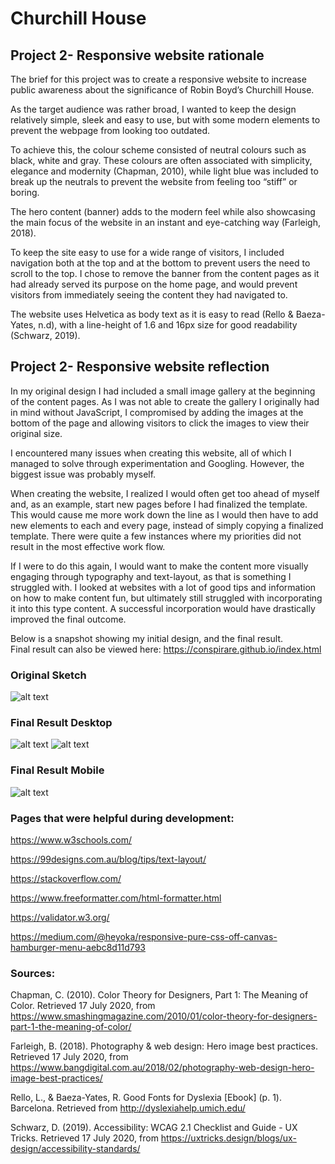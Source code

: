 
 
# Churchill House 

## Project 2- Responsive website rationale 
 
The brief for this project was to create a responsive website to increase public awareness about the significance of Robin Boyd’s Churchill House. 

As the target audience was rather broad, I wanted to keep the design relatively simple, sleek and easy to use, but with some modern elements to prevent the webpage from looking too outdated.  

To achieve this, the colour scheme consisted of neutral colours such as black, white and gray. These colours are often associated with simplicity, elegance and modernity (Chapman, 2010), while light blue was included to break up the neutrals to prevent the website from feeling too “stiff” or boring. 

The hero content (banner) adds to the modern feel while also showcasing the main focus of the website in an instant and eye-catching way (Farleigh, 2018). 

To keep the site easy to use for a wide range of visitors, I included navigation both at the top and at the bottom to prevent users the need to scroll to the top. I chose to remove the banner from the content pages as it had already served its purpose on the home page, and would prevent visitors from immediately seeing the content they had navigated to. 

The website uses Helvetica as body text as it is easy to read (Rello & Baeza-Yates, n.d), with a line-height of 1.6 and 16px size for good readability (Schwarz, 2019).  


## Project 2- Responsive website reflection 

In my original design I had included a small image gallery at the beginning of the content pages. As I was not able to create the gallery I originally had in mind without JavaScript, I compromised by adding the images at the bottom of the page and allowing visitors to click the images to view their original size.  
 
I encountered many issues when creating this website, all of which I managed to solve through experimentation and Googling. However, the biggest issue was probably myself. 
 
When creating the website, I realized I would often get too ahead of myself and, as an example, start new pages before I had finalized the template. This would cause me more work down the line as I would then have to add new elements to each and every page, instead of simply copying a finalized template. There were quite a few instances where my priorities did not result in the most effective work flow.  
 
If I were to do this again, I would want to make the content more visually engaging through typography and text-layout, as that is something I struggled with. I looked at websites with a lot of good tips and information on how to make content fun, but ultimately still struggled with incorporating it into this type content. A successful incorporation would have drastically improved the final outcome.  

Below is a snapshot showing my initial design, and the final result.  
Final result can also be viewed here: https://conspirare.github.io/index.html

### Original Sketch
![alt text](https://github.com/Conspirare/conspirare.github.io/raw/master/assets/images/rationale/original_sketch.PNG "Original Sketch")

### Final Result Desktop 
![alt text](https://github.com/Conspirare/conspirare.github.io/raw/master/assets/images/rationale/homepage.jpg "Home Page Final")
![alt text](https://github.com/Conspirare/conspirare.github.io/raw/master/assets/images/rationale/content.png "Content Page Final")

### Final Result Mobile
![alt text](https://github.com/Conspirare/conspirare.github.io/raw/master/assets/images/rationale/final_mobile.PNG "Mobile View Final")

### **Pages that were helpful during development:**

https://www.w3schools.com/ 

https://99designs.com.au/blog/tips/text-layout/ 

https://stackoverflow.com/ 

https://www.freeformatter.com/html-formatter.html 

https://validator.w3.org/ 

https://medium.com/@heyoka/responsive-pure-css-off-canvas-hamburger-menu-aebc8d11d793  

 

 

### **Sources:**

Chapman, C. (2010). Color Theory for Designers, Part 1: The Meaning of Color. Retrieved 17 July 2020, from https://www.smashingmagazine.com/2010/01/color-theory-for-designers-part-1-the-meaning-of-color/  
 
Farleigh, B. (2018). Photography & web design: Hero image best practices. Retrieved 17 July 2020, from https://www.bangdigital.com.au/2018/02/photography-web-design-hero-image-best-practices/ 
 
Rello, L., & Baeza-Yates, R. Good Fonts for Dyslexia [Ebook] (p. 1). Barcelona. Retrieved from http://dyslexiahelp.umich.edu/ 
 
Schwarz, D. (2019). Accessibility: WCAG 2.1 Checklist and Guide - UX Tricks. Retrieved 17 July 2020, from https://uxtricks.design/blogs/ux-design/accessibility-standards/ 
 
